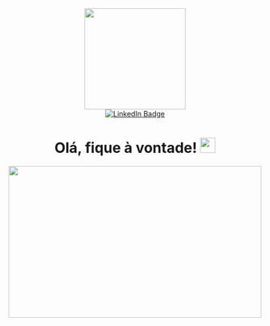 <div id="header" align="center">
  <img src="https://media.giphy.com/media/cn2LKatpvy89MTVR3e/giphy.gif" width="200"/>
</div>
<div id="badges" align="center">
  <a href="https://www.linkedin.com/in/tatisabinoviana/">
    <img src="https://img.shields.io/badge/LinkedIn-blue?style=for-the-badge&logo=linkedin&logoColor=white" alt="LinkedIn Badge"/>
  </a>
  <br>
  <img src="https://komarev.com/ghpvc/?username=tatisabinoviana&style=flat-square&color=blue" alt=""/>
</div id="komarev" align="center">
</div>
<h1 align="center">
  Olá, fique à vontade! 
  <img src="https://media.giphy.com/media/hvRJCLFzcasrR4ia7z/giphy.gif" width="30px"/>
</h1>
<div align="center">
  <img src="https://media.giphy.com/media/icpLKSDOe4M8g/giphy.gif" width="500" height="300"/>
</div>

<!--
**tatisabinoviana/tatisabinoviana** is a ✨ _special_ ✨ repository because its `README.md` (this file) appears on your GitHub profile.

Here are some ideas to get you started:

- 🔭 I’m currently working on ...
- 🌱 I’m currently learning ...
- 👯 I’m looking to collaborate on ...
- 🤔 I’m looking for help with ...
- 💬 Ask me about ...
- 📫 How to reach me: ...
- 😄 Pronouns: ...
- ⚡ Fun fact: ...
-->
